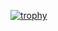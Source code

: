 [![trophy](https://github-profile-trophy.vercel.app/?username=MarvinKlar&theme=onedark)](https://github.com/ryo-ma/github-profile-trophy)
